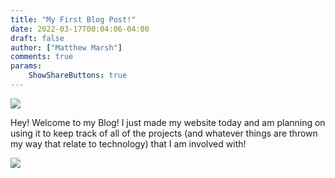```yaml
---
title: "My First Blog Post!"
date: 2022-03-17T00:04:06-04:00
draft: false
author: ["Matthew Marsh"]
comments: true
params:
    ShowShareButtons: true   
---
```

![](/images/banners/banner.png) 

Hey! Welcome to my Blog! I just made my website today and am planning on using it to keep track of all of the projects (and whatever things are thrown my way that relate to technology) that I am involved with!

![](/images/bar.png) 
